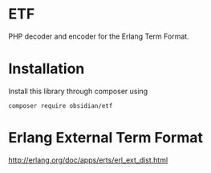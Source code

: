 # ETF

PHP decoder and encoder for the Erlang Term Format.

# Installation

Install this library through composer using
```
composer require obsidian/etf
```


# Erlang External Term Format

http://erlang.org/doc/apps/erts/erl_ext_dist.html